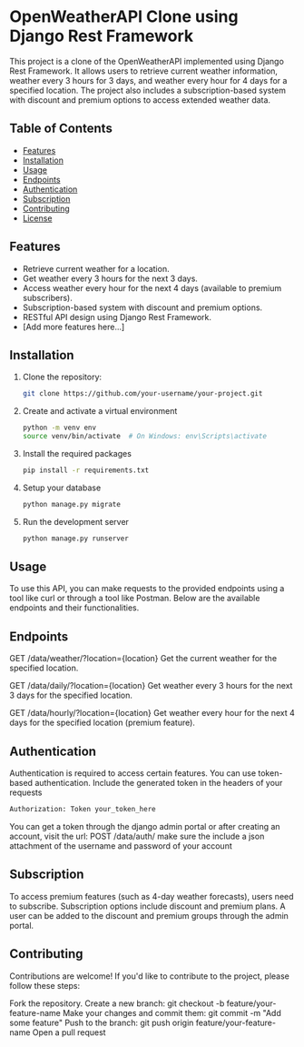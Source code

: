 # OpenWeatherAPI Clone using Django Rest Framework

This project is a clone of the OpenWeatherAPI implemented using Django Rest Framework. It allows users to retrieve current weather information, weather every 3 hours for 3 days, and weather every hour for 4 days for a specified location. The project also includes a subscription-based system with discount and premium options to access extended weather data.

## Table of Contents

- [Features](#features)
- [Installation](#installation)
- [Usage](#usage)
- [Endpoints](#endpoints)
- [Authentication](#authentication)
- [Subscription](#subscription)
- [Contributing](#contributing)
- [License](#license)

## Features

- Retrieve current weather for a location.
- Get weather every 3 hours for the next 3 days.
- Access weather every hour for the next 4 days (available to premium subscribers).
- Subscription-based system with discount and premium options.
- RESTful API design using Django Rest Framework.
- [Add more features here...]

## Installation

1. Clone the repository:

   ```bash
   git clone https://github.com/your-username/your-project.git
   ```
2. Create and activate a virtual environment
    ```bash
    python -m venv env
    source venv/bin/activate  # On Windows: env\Scripts\activate
    ```
3. Install the required packages
    ```bash
    pip install -r requirements.txt
    ```
4. Setup your database
    ```bash
    python manage.py migrate
    ```
5. Run the development server
    ```bash
    python manage.py runserver
    ```

## Usage
To use this API, you can make requests to the provided endpoints using a tool like curl or through a tool like Postman. Below are the available endpoints and their functionalities.

## Endpoints
GET /data/weather/?location={location}
Get the current weather for the specified location.

GET /data/daily/?location={location}
Get weather every 3 hours for the next 3 days for the specified location.

GET /data/hourly/?location={location}
Get weather every hour for the next 4 days for the specified location (premium feature).

## Authentication
Authentication is required to access certain features. You can use token-based authentication. Include the generated token in the headers of your requests
```bash
Authorization: Token your_token_here
```
You can get a token through the django admin portal or after creating an account,
visit the url:
POST /data/auth/
make sure the include a json attachment of the username and password of your account

## Subscription
To access premium features (such as 4-day weather forecasts), users need to subscribe. Subscription options include discount and premium plans. A user can be added to the discount and premium groups through the admin portal.

## Contributing
Contributions are welcome! If you'd like to contribute to the project, please follow these steps:

Fork the repository.
Create a new branch: git checkout -b feature/your-feature-name
Make your changes and commit them: git commit -m "Add some feature"
Push to the branch: git push origin feature/your-feature-name
Open a pull request
